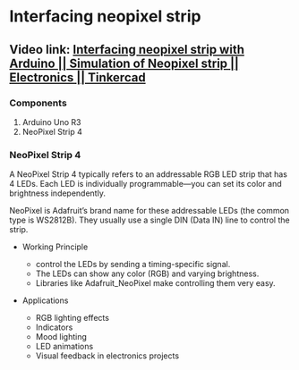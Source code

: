 # Interfacing neopixel strip
## Video link: [Interfacing neopixel strip with Arduino || Simulation of Neopixel strip || Electronics || Tinkercad](https://www.youtube.com/watch?v=a80Vtd0Bf8c&list=PLWqnlHhsmcI4eBDLBtaZs16XZq0WL1SlP&index=13)

### Components
1. Arduino Uno R3
2. NeoPixel Strip 4

### NeoPixel Strip 4
A NeoPixel Strip 4 typically refers to an addressable RGB LED strip that has 4 LEDs. Each LED is individually programmable—you can set its color and brightness independently.

NeoPixel is Adafruit’s brand name for these addressable LEDs (the common type is WS2812B). They usually use a single DIN (Data IN) line to control the strip.

 - Working Principle
   - control the LEDs by sending a timing-specific signal.
   - The LEDs can show any color (RGB) and varying brightness.
   - Libraries like Adafruit_NeoPixel make controlling them very easy.

 - Applications
   -  RGB lighting effects
   - Indicators
   - Mood lighting
   - LED animations
   -  Visual feedback in electronics projects

